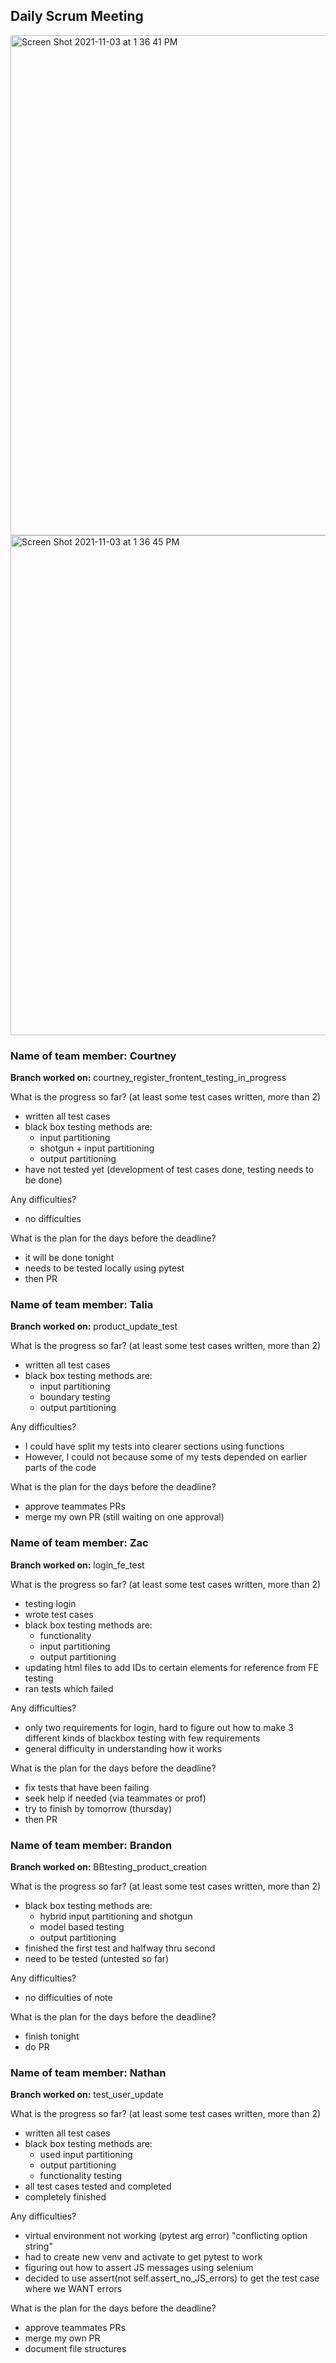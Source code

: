 ## Daily Scrum Meeting

<img width="800" alt="Screen Shot 2021-11-03 at 1 36 41 PM" src="https://user-images.githubusercontent.com/59934073/140168962-44d0ba1d-08ea-4a02-a0ce-acaafe274f9d.png">
<img width="800" alt="Screen Shot 2021-11-03 at 1 36 45 PM" src="https://user-images.githubusercontent.com/59934073/140168964-244cbed2-cec1-4e5e-b45d-ec0831fc3366.png">


### Name of team member: Courtney
**Branch worked on:**
courtney_register_frontent_testing_in_progress

What is the progress so far? (at least some test cases written, more than 2)
- written all test cases
- black box testing methods are:
  - input partitioning
  - shotgun + input partitioning
  - output partitioning
- have not tested yet (development of test cases done, testing needs to be done)

Any difficulties?
- no difficulties

What is the plan for the days before the deadline?
- it will be done tonight
- needs to be tested locally using pytest
- then PR

### Name of team member: Talia
**Branch worked on:**
product_update_test

What is the progress so far? (at least some test cases written, more than 2)
- written all test cases
- black box testing methods are:
  - input partitioning
  - boundary testing
  - output partitioning

Any difficulties?
- I could have split my tests into clearer sections 
  using functions
- However, I could not because some of my tests
  depended on earlier parts of the code 

What is the plan for the days before the deadline?
- approve teammates PRs
- merge my own PR (still waiting on one approval)


### Name of team member: Zac
**Branch worked on:**
login_fe_test

What is the progress so far? (at least some test cases written, more than 2)
- testing login
- wrote test cases
- black box testing methods are:
  - functionality
  - input partitioning
  - output partitioning
- updating html files to add IDs to certain elements for reference from FE testing
- ran tests which failed

Any difficulties?
- only two requirements for login, hard to figure out how to make 3 different kinds of blackbox testing with few requirements
- general difficulty in understanding how it works

What is the plan for the days before the deadline?
- fix tests that have been failing
- seek help if needed (via teammates or prof)
- try to finish by tomorrow (thursday)
- then PR

### Name of team member: Brandon
**Branch worked on:**
BBtesting_product_creation

What is the progress so far? (at least some test cases written, more than 2)
- black box testing methods are:
  - hybrid input partitioning and shotgun
  - model based testing
  - output partitioning
- finished the first test and halfway thru second
- need to be tested (untested so far)

Any difficulties?
- no difficulties of note

What is the plan for the days before the deadline?
- finish tonight
- do PR

### Name of team member: Nathan
**Branch worked on:**
test_user_update

What is the progress so far? (at least some test cases written, more than 2)
- written all test cases 
- black box testing methods are:
  - used input partitioning
  - output partitioning
  - functionality testing
- all test cases tested and completed
- completely finished

Any difficulties?
- virtual environment not working (pytest arg error) "conflicting option string"
- had to create new venv and activate to get pytest to work
- figuring out how to assert JS messages using selenium
- decided to use assert(not self.assert_no_JS_errors) to get the test case where we WANT errors

What is the plan for the days before the deadline?
- approve teammates PRs
- merge my own PR
- document file structures
